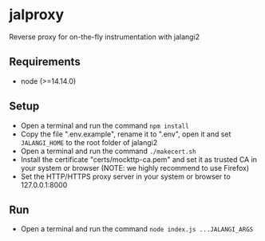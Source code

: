 # jalproxy

Reverse proxy for on-the-fly instrumentation with jalangi2

## Requirements

 - node (>=14.14.0)

## Setup

 - Open a terminal and run the command `npm install`
 - Copy the file ".env.example", rename it to ".env", open it and set `JALANGI_HOME` to the root folder of jalangi2
 - Open a terminal and run the command `./makecert.sh`
 - Install the certificate "certs/mockttp-ca.pem" and set it as trusted CA in your system or browser (NOTE: we highly recommend to use Firefox)
 - Set the HTTP/HTTPS proxy server in your system or browser to 127.0.0.1:8000

## Run

 - Open a terminal and run the command `node index.js ...JALANGI_ARGS`
